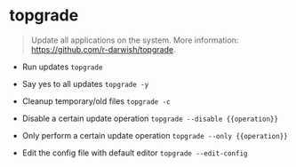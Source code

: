 # topgrade
> Update all applications on the system.
> More information: <https://github.com/r-darwish/topgrade>.

- Run updates
`topgrade`

- Say yes to all updates
`topgrade -y`

- Cleanup temporary/old files
`topgrade -c`

- Disable a certain update operation
`topgrade --disable {{operation}}`

- Only perform a certain update operation
`topgrade --only {{operation}}`

- Edit the config file with default editor
`topgrade --edit-config`

